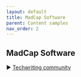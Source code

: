 ```yaml
---
layout: default
title: MadCap Software
parent: Content samples
nav_order: 2
---
```



## MadCap Software
:arrow_forward: [Techwriting community](https://danp04.github.io/draft_output/Content/Home.htm)






